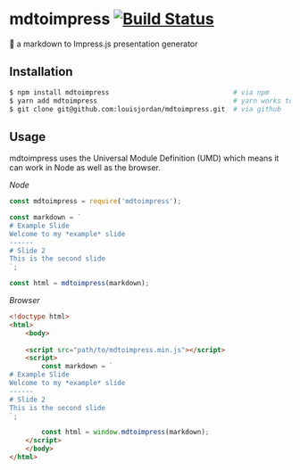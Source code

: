 # mdtoimpress [![Build Status](https://api.travis-ci.com/louisjordan/mdtoimpress.svg?token=tF3yA5qbRRzsfTPZf6ue&branch=master "Build Status")](https://travis-ci.com/louisjordan/mdtoimpress)
:pencil: a markdown to Impress.js presentation generator

## Installation

```bash
$ npm install mdtoimpress 								# via npm
$ yarn add mdtoimpress									# yarn works too!
$ git clone git@github.com:louisjordan/mdtoimpress.git 	# via github
```

## Usage
mdtoimpress uses the Universal Module Definition (UMD) which means it can work in Node as well as the browser.


*Node*

```javascript
const mdtoimpress = require('mdtoimpress');

const markdown = `
# Example Slide
Welcome to my *example* slide
------
# Slide 2
This is the second slide
`;

const html = mdtoimpress(markdown);
```


*Browser*

```html
<!doctype html>
<html>
	<body>
	
	<script src="path/to/mdtoimpress.min.js"></script>
	<script>
		const markdown = `
# Example Slide
Welcome to my *example* slide
------
# Slide 2
This is the second slide
`;

		const html = window.mdtoimpress(markdown);
	</script>
	</body>
</html>
```